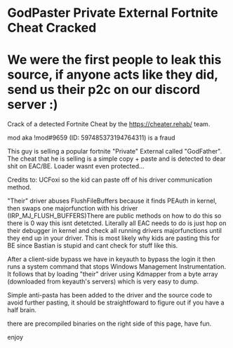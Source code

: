 
# GodPaster Private External Fortnite Cheat Cracked 

# We were the first people to leak this source, if anyone acts like they did, send us their p2c on our discord server :)

Crack of a detected Fortnite Cheat by the https://cheater.rehab/ team.

mod aka !mod#9659 (ID: 597485373194764311) is a fraud

This guy is selling a popular fortnite "Private" External called "GodFather". 
The cheat that he is selling is a simple copy + paste and is detected to dear shit on EAC/BE. Loader wasnt even protected...

Credits to: UCFoxi so the kid can paste off of his driver communication method.
 
"Their" driver abuses FlushFileBuffers because it finds PEAuth in kernel, then swaps one majorfunction with his driver (IRP_MJ_FLUSH_BUFFERS)There are public methods on how to do this so there is 0 way this isnt detetcted. Literally all EAC needs to do is just hop on their debugger in kernel and check all running drivers majorfunctions until they end up in your driver. This is most likely why kids are pasting this for BE since Bastian is stupid and cant check for stuff like this.

After a client-side bypass we have in keyauth to bypass the login it then runs a system command that stops Windows Management Instrumentation. It follows that by loading "their" driver using Kdmapper from a byte array (downloaded from keyauth's servers) which is very easy to dump.

Simple anti-pasta has been added to the driver and the source code to avoid further pasting, it should be straightfoward to figure out if you have a half brain.

there are precompiled binaries on the right side of this page, have fun.

enjoy
